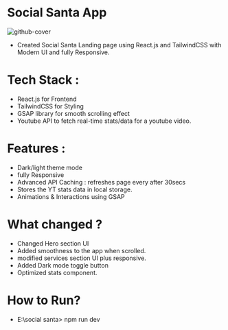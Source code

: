 # Social Santa App

![github-cover](https://github.com/user-attachments/assets/028658d3-699f-430c-ae3e-b34cfbf0a52d)

- Created Social Santa Landing page using React.js and TailwindCSS with Modern UI and fully Responsive.

# Tech Stack :
- React.js for Frontend
- TailwindCSS for Styling
- GSAP library for smooth scrolling effect
- Youtube API to fetch real-time stats/data for a youtube video.

# Features :
- Dark/light theme mode
- fully Responsive
- Advanced API Caching : refreshes page every after 30secs
- Stores the YT stats data in local storage.
- Animations & Interactions using GSAP

# What changed ?
- Changed Hero section UI
- Added smoothness to the app when scrolled.
- modified services section UI plus responsive.
- Added Dark mode toggle button 
- Optimized stats component.

# How to Run?
- E:\social santa> npm run dev
